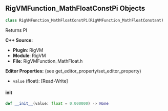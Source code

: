 ## RigVMFunction_MathFloatConstPi Objects

```python
class RigVMFunction_MathFloatConstPi(RigVMFunction_MathFloatConstant)
```

Returns PI

**C++ Source:**

- **Plugin**: RigVM
- **Module**: RigVM
- **File**: RigVMFunction_MathFloat.h

**Editor Properties:** (see get_editor_property/set_editor_property)

- ``value`` (float):  [Read-Write]

<a id="unreal.RigVMFunction_MathFloatConstPi.__init__"></a>

#### __init__

```python
def __init__(value: float = 0.000000) -> None
```

<a id="unreal.RigUnit_MathFloatConstPi"></a>
